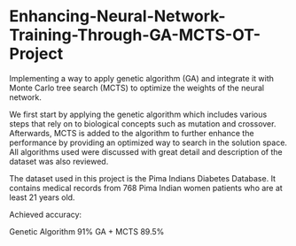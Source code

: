 # Enhancing-Neural-Network-Training-Through-GA-MCTS-OT-Project

Implementing a way to apply genetic algorithm (GA) and integrate it with Monte Carlo tree search (MCTS) to optimize the weights of the neural network. 

We first start by applying the genetic algorithm which includes various steps that rely on to biological concepts such as mutation and crossover. Afterwards, MCTS is added to the algorithm to further enhance the performance by providing an optimized way to search in the solution space. 
All algorithms used were discussed with great detail and description of the dataset was also reviewed. 

The dataset used in this project is the Pima Indians Diabetes Database. It contains medical records from 768 Pima Indian women patients who are at least 21 years old.

Achieved accuracy:

Genetic Algorithm  91%
GA + MCTS          89.5%
